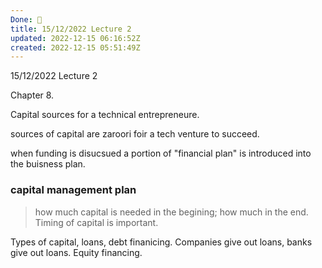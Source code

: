 ```yaml
---
Done: 🕺
title: 15/12/2022 Lecture 2
updated: 2022-12-15 06:16:52Z
created: 2022-12-15 05:51:49Z
---
```


15/12/2022 Lecture 2	

Chapter 8.

Capital sources for a technical entrepreneure.

sources of capital are zaroori foir a tech venture to succeed.

when funding is disucsued a portion of "financial plan" is introduced into the buisness plan.

### capital management plan

> how much capital is needed in the begining; how much in the end. Timing of capital is important.

Types of capital, loans, debt finanicing.
Companies give out loans, banks give out loans.
Equity financing.

